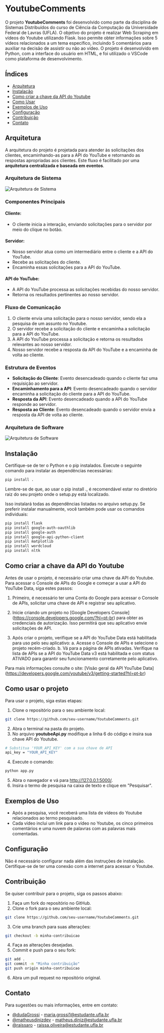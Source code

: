 # YoutubeComments

O projeto **YoutubeComments** foi desenvolvido como parte da disciplina de Sistemas Distribuídos do curso de Ciência da Computação da Universidade Federal de Lavras (UFLA). O objetivo do projeto é realizar Web Scraping em vídeos do Youtube utilizando Flask. Isso permite obter informações sobre 5 vídeos relacionados a um tema específico, incluindo 5 comentários para auxiliar na decisão de assistir ou não ao vídeo. O projeto é desenvolvido em Python, com a interface do usuário em HTML, e foi utilizado o VSCode como plataforma de desenvolvimento.

## Índices
- [Arquitetura](#arquitetura)
- [Instalação](#instalação)
- [Como criar a chave da API do Youtube](#como-criar-a-chave-da-api-do-youtube)
- [Como Usar](#como-usar)
- [Exemplos de Uso](#exemplos-de-uso)
- [Configuração](#configuração)
- [Contribuição](#contribuição)
- [Contato](#contato)

## Arquitetura
A arquitetura do projeto é projetada para atender às solicitações dos clientes, encaminhando-as para a API do YouTube e retornando as respostas apropriadas aos clientes. Este fluxo é facilitado por uma **arquitetura centralizada e baseada em eventos**.

### Arquitetura de Sistema
![Arquitetura de Sistema](./trabalho_praticoSD/imagens/ArquiteturaSistema.drawio.png)


### Componentes Principais
#### Cliente: 

- O cliente inicia a interação, enviando solicitações para o servidor por meio do clique no botão.

#### Servidor:

- Nosso servidor atua como um intermediário entre o cliente e a API do YouTube.
- Recebe as solicitações do cliente.
- Encaminha essas solicitações para a API do YouTube.

#### API do YouTube:

- A API do YouTube processa as solicitações recebidas do nosso servidor.
- Retorna os resultados pertinentes ao nosso servidor.

### Fluxo de Comunicação
1. O cliente envia uma solicitação para o nosso servidor, sendo ela a pesquisa de um assunto no Youtube.
2. O servidor recebe a solicitação do cliente e encaminha a solicitação para a API do YouTube.
3. A API do YouTube processa a solicitação e retorna os resultados relevantes ao nosso servidor.
4. Nosso servidor recebe a resposta da API do YouTube e a encaminha de volta ao cliente.

### Estrutura de Eventos
- **Solicitação do Cliente**: Evento desencadeado quando o cliente faz uma requisição ao servidor.
- **Encaminhamento para a API**: Evento desencadeado quando o servidor encaminha a solicitação do cliente para a API do YouTube.
- **Resposta da API**: Evento desencadeado quando a API do YouTube responde ao servidor.
- **Resposta ao Cliente**: Evento desencadeado quando o servidor envia a resposta da API de volta ao cliente.


### Arquitetura de Software
![Arquitetura de Software](./trabalho_praticoSD/imagens/ArquiteturaSoftware.png)
## Instalação

Certifique-se de ter o Python e o pip instalados. Execute o seguinte comando para instalar as dependências necessárias:

```bash
pip install .
```

Lembre-se de que, ao usar o pip install ., é recomendável estar no diretório raiz do seu projeto onde o setup.py está localizado.

Isso instalará todas as dependências listadas no arquivo setup.py. Se preferir instalar manualmente, você também pode usar os comandos individuais:
```bash
pip install flask
pip install google-auth-oauthlib
pip install google-auth
pip install google-api-python-client
pip install matplotlib
pip install wordcloud
pip install nltk
```

## Como criar a chave da API do Youtube
Antes de usar o projeto, é necessário criar uma chave da API do Youtube.
Para acessar o Console de APIs do Google e começar a usar a API do YouTube Data, siga estes passos:

1. Primeiro, é necessário ter uma Conta do Google para acessar o Console de APIs, solicitar uma chave de API e registrar seu aplicativo.

2. Inicie criando um projeto no [Google Developers Console] (https://console.developers.google.com/?hl=pt-br) para obter as credenciais de autorização. Isso permitirá que seu aplicativo envie solicitações de API.

3. Após criar o projeto, verifique se a API do YouTube Data está habilitada para uso pelo seu aplicativo:
  a. Acesse o Console de APIs e selecione o projeto recém-criado.
  b. Vá para a página de APIs ativadas. Verifique na lista de APIs se a API do YouTube Data v3 está habilitada e com status ATIVADO para garantir seu 
  funcionamento corretamente pelo aplicativo.

Para mais informações consulte o site: [Visão geral da API YouTube Data] (https://developers.google.com/youtube/v3/getting-started?hl=pt-br)

## Como usar o projeto
Para usar o projeto, siga estas etapas:

1. Clone o repositório para o seu ambiente local:
```bash
git clone https://github.com/seu-username/YoutubeComments.git
```
2. Abra o terminal na pasta do projeto.
3. No arquivo **youtubeApi.py** modifique a linha 6 do código e insira sua chave API do Youtube.
```bash
# Substitua 'YOUR_API_KEY' com a sua chave de API
api_key = "YOUR_API_KEY"
```
4. Execute o comando:
```bash
python app.py
```
5. Abra o navegador e vá para http://127.0.0.1:5000/.
6. Insira o termo de pesquisa na caixa de texto e clique em "Pesquisar".

## Exemplos de Uso
- Após a pesquisa, você receberá uma lista de vídeos do Youtube relacionados ao termo pesquisado.
- Cada vídeo inclui um link para o vídeo no Youtube, os cinco primeiros comentários e uma nuvem de palavras com as palavras mais comentadas.

## Configuração
Não é necessário configurar nada além das instruções de instalação. Certifique-se de ter uma conexão com a internet para acessar o Youtube.

## Contribuição
Se quiser contribuir para o projeto, siga os passos abaixo:
1. Faça um fork do repositório no GitHub.
2. Clone o fork para o seu ambiente local:
```bash
git clone https://github.com/seu-username/YoutubeComments.git
```
3. Crie uma branch para suas alterações:
```bash
git checkout -b minha-contribuicao
```
4. Faça as alterações desejadas.
5. Commit e push para o seu fork:
```bash
git add .
git commit -m "Minha contribuição"
git push origin minha-contribuicao
```
6. Abra um pull request no repositório original.

## Contato
Para sugestões ou mais informações, entre em contato:
- [@dudaGrossi](https://github.com/dudaGrossi) - maria.grossi1@estudante.ufla.br
- [@matheusdinizdev](https://github.com/matheusdinizdev) - matheus.diniz@estudante.ufla.br
- [@raissaro](https://github.com/raissaro) - raissa.oliveira@estudante.ufla.br
